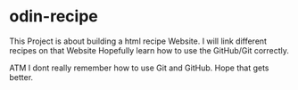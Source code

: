 # odin-recipe
This Project is about building a html recipe Website. I will link different recipes on that Website Hopefully learn how to use the GitHub/Git correctly. 

ATM I dont really remember how to use Git and GitHub. Hope that gets better. 